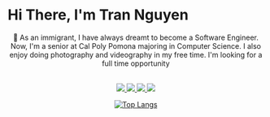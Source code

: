 # Hi There, I'm Tran Nguyen

<div align="center">🌱 As an immigrant, I have always dreamt to become a Software Engineer. Now, I'm a senior at Cal Poly Pomona majoring in Computer Science. I also enjoy doing photography and videography in my free time. I'm looking for a full time opportunity<br><br>

<a href="https://github.com/dexter-nguyen/Stock-Price-Prediction" ><img src="https://img.shields.io/badge/Python-FFD43B?style=for-the-badge&logo=python&logoColor=blue" > </a>
 <img src="https://img.shields.io/badge/C%2B%2B-00599C?style=for-the-badge&logo=c%2B%2B&logoColor=white"><a href="https://github.com/dexter-nguyen/Roulette-Game"> <img src="https://img.shields.io/badge/Java-ED8B00?style=for-the-badge&logo=java&logoColor=white"></a><a href ="https://dexter-nguyen.github.io/solar-system/"> <img src="https://img.shields.io/badge/JavaScript-323330?style=for-the-badge&logo=javascript&logoColor=F7DF1E"></a>
  <!--<img src="https://img.shields.io/badge/Go-00ADD8?style=for-the-badge&logo=go&logoColor=white"></div>-->

[![Top Langs](https://github-readme-stats.vercel.app/api/top-langs/?username=dexternguyen56&layout=compact&langs_count=8)](https://github.com/anuraghazra/github-readme-stats)
